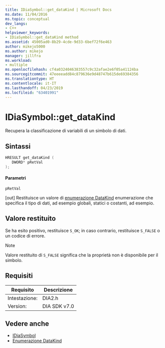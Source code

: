 ```yaml
---
title: IDiaSymbol::get_dataKind | Microsoft Docs
ms.date: 11/04/2016
ms.topic: conceptual
dev_langs:
- C++
helpviewer_keywords:
- IDiaSymbol::get_dataKind method
ms.assetid: 45005ad0-8b29-4cde-9d33-6bef72f6e463
author: mikejo5000
ms.author: mikejo
manager: jillfra
ms.workload:
- multiple
ms.openlocfilehash: cf4a0324046383557c9c32afae2e6f05a41124ba
ms.sourcegitcommit: 47eeeeadd84c879636e9d48747b615de69384356
ms.translationtype: HT
ms.contentlocale: it-IT
ms.lasthandoff: 04/23/2019
ms.locfileid: "63401991"
---
```

# <a name="idiasymbolgetdatakind"></a>IDiaSymbol::get_dataKind
Recupera la classificazione di variabili di un simbolo di dati.

## <a name="syntax"></a>Sintassi

```C++
HRESULT get_dataKind ( 
   DWORD* pRetVal
);
```

#### <a name="parameters"></a>Parametri
 `pRetVal`

[out] Restituisce un valore di [enumerazione DataKind](../../debugger/debug-interface-access/datakind.md) enumerazione che specifica il tipo di dati, ad esempio globali, statici o costanti, ad esempio.

## <a name="return-value"></a>Valore restituito
 Se ha esito positivo, restituisce `S_OK`; in caso contrario, restituisce `S_FALSE` o un codice di errore.

> [!NOTE]
> Valore restituito di `S_FALSE` significa che la proprietà non è disponibile per il simbolo.

## <a name="requirements"></a>Requisiti

|Requisito|Descrizione|
|-----------------|-----------------|
|Intestazione:|DIA2.h|
|Version:|DIA SDK v7.0|

## <a name="see-also"></a>Vedere anche
- [IDiaSymbol](../../debugger/debug-interface-access/idiasymbol.md)
- [Enumerazione DataKind](../../debugger/debug-interface-access/datakind.md)